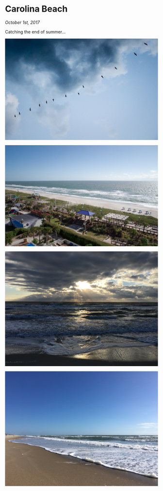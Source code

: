 # Carolina Beach

_October 1st, 2017_

Catching the end of summer...

![](../../../static/images/swan/1710CarolinaBeach/20170930_IMGP9967.jpg)

![](../../../static/images/swan/1710CarolinaBeach/20171001_IMGP9979.jpg)

![](../../../static/images/swan/1710CarolinaBeach/20171001_IMG_1132.jpg)

![](../../../static/images/swan/1710CarolinaBeach/20171001_IMG_1141.jpg)

